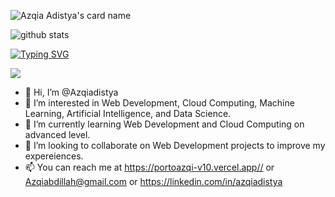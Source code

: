 ![Azqia Adistya's card name](https://cardivo.vercel.app/api?name=Azqia%20Adistya&description=Hi%2C%20I%27m%20Azqia%20Adistya%2C%20Currently%20studying%20Frontend%20Dev.%20Nice%20To%20Meet%20You%F0%9F%91%8B&fontColor=%23035785&image=https://avatars.githubusercontent.com/u/82463256?v=4&backgroundColor=%23ecf0f1&linkedin=azqiadistya&instagram=azqiadistya&github=azqiadistya&site=[https://AzqiaAdistya.vercell.app](https://portoazqi-v10.vercel.app/)&pattern=leaf&colorPattern=%23eaeaea)

![github stats](https://github-readme-stats.vercel.app/api?username=azqiadistya&count_private=true&show_icons=true&theme=synthwave)


[![Typing SVG](http://readme-typing-svg.herokuapp.com?font=Montserrat&color=%2336BCF7&duration=4000&center=true&lines=Azqia+Adistya;Fullstack+Developer;PHP%2C+Javascript%2C+Python;Laravel%2C+Vue%2C+Vuetify%2C+Bootstrap%2C+NuxtJS)](https://git.io/typing-svg)

<!--[![Azqia Adistya's stats](https://github-readme-stats.vercel.app/api/wakatime?username=AzqiaAdistya&layout=compact&theme=dracula)](https://github.com/anuraghazra/github-readme-stats)

  <!-- Change the `github-readme-stats.anuraghazra1.vercel.app` to `github-readme-stats.vercel.app`  -->
  <img align="center" src="https://github-readme-stats.anuraghazra1.vercel.app/api/top-langs/?username=azqiadistya&count_private=true" />

- 👋 Hi, I’m @Azqiadistya
- 👀 I’m interested in Web Development, Cloud Computing, Machine Learning, Artificial Intelligence, and Data Science. 
- 🌱 I’m currently learning Web Development and Cloud Computing on advanced level. 
- 💞️ I’m looking to collaborate on Web Development projects to improve my expereiences. 
- 📫 You can reach me at https://portoazqi-v10.vercel.app// or Azqiabdillah@gmail.com or https://linkedin.com/in/azqiadistya

<!---
AzqiaAdistya/AzqiaAdistya is a ✨ special ✨ repository because its `README.md` (this file) appears on your GitHub profile.
You can click the Preview link to take a look at your changes.
--->

